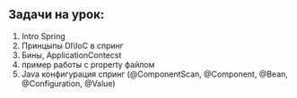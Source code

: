 ## Задачи на урок:

1. Intro Spring
2. Принцыпы DI\IoC в спринг
3. Бины, ApplicationContecst
3. пример работы с property файлом
4. Java конфигурация спринг (@ComponentScan, @Component, @Bean, @Configuration, @Value)
